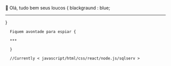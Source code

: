  
 
 
 👋 Olá, tudo bem seus loucos { blackgraund : blue;
 
 ***
 
 }

      Fiquem avontade para espiar {
      
      ***
      
      }
      
      //Currently < javascript/html/css/react/node.js/sqlserv >
